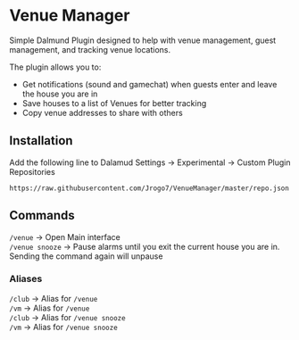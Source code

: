 # Venue Manager

Simple Dalmund Plugin designed to help with venue management, guest management, and tracking venue locations. 

The plugin allows you to: 

- Get notifications (sound and gamechat) when guests enter and leave the house you are in
- Save houses to a list of Venues for better tracking
- Copy venue addresses to share with others 

## Installation 

Add the following line to Dalamud Settings -> Experimental -> Custom Plugin Repositories 

```
https://raw.githubusercontent.com/Jrogo7/VenueManager/master/repo.json
```

## Commands 

`/venue` -> Open Main interface  
`/venue snooze` -> Pause alarms until you exit the current house you are in. Sending the command again will unpause  

### Aliases

`/club` -> Alias for `/venue`  
`/vm` -> Alias for `/venue`  
`/club` -> Alias for `/venue snooze`  
`/vm` -> Alias for `/venue snooze`  

